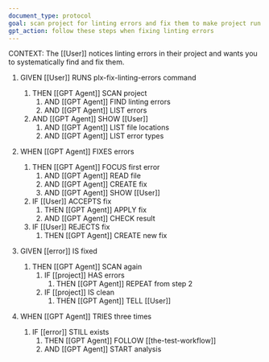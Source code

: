 ```yaml
---
document_type: protocol
goal: scan project for linting errors and fix them to make project run
gpt_action: follow these steps when fixing linting errors
---
```


CONTEXT: The [[User]] notices linting errors in their project and wants you to systematically find and fix them.

1. GIVEN [[User]] RUNS plx-fix-linting-errors command
   1. THEN [[GPT Agent]] SCAN project
      1. AND [[GPT Agent]] FIND linting errors
      2. AND [[GPT Agent]] LIST errors
   2. AND [[GPT Agent]] SHOW [[User]]
      1. AND [[GPT Agent]] LIST file locations
      2. AND [[GPT Agent]] LIST error types

2. WHEN [[GPT Agent]] FIXES errors
   1. THEN [[GPT Agent]] FOCUS first error
      1. AND [[GPT Agent]] READ file
      2. AND [[GPT Agent]] CREATE fix
      3. AND [[GPT Agent]] SHOW [[User]]
   2. IF [[User]] ACCEPTS fix
      1. THEN [[GPT Agent]] APPLY fix
      2. AND [[GPT Agent]] CHECK result
   3. IF [[User]] REJECTS fix
      1. THEN [[GPT Agent]] CREATE new fix

3. GIVEN [[error]] IS fixed
   1. THEN [[GPT Agent]] SCAN again
      1. IF [[project]] HAS errors
         1. THEN [[GPT Agent]] REPEAT from step 2
      2. IF [[project]] IS clean
         1. THEN [[GPT Agent]] TELL [[User]]

4. WHEN [[GPT Agent]] TRIES three times
   1. IF [[error]] STILL exists
      1. THEN [[GPT Agent]] FOLLOW [[the-test-workflow]]
      2. AND [[GPT Agent]] START analysis 
